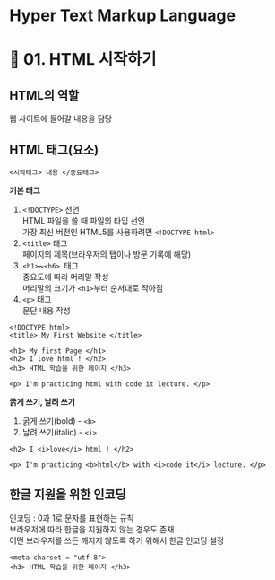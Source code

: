 # Hyper Text Markup Language

# 📎 01. HTML 시작하기
## HTML의 역할
웹 사이트에 들어갈 내용을 담당

## HTML 태그(요소)
```<시작태그> 내용 </종료태그>```  

**기본 태그**  
1. ```<!DOCTYPE>``` 선언  
HTML 파일을 쓸 때 파일의 타입 선언  
가장 최신 버전인 HTML5를 사용하려면 ```<!DOCTYPE html>```
2. ```<title>``` 태그  
페이지의 제목(브라우저의 탭이나 방문 기록에 해당)  
3. ```<h1>```~```<h6> ```태그  
중요도에 따라 머리말 작성  
머리말의 크기가 ```<h1>```부터 순서대로 작아짐  
4. ```<p>``` 태그  
문단 내용 작성  

```
<!DOCTYPE html>
<title> My First Website </title>

<h1> My first Page </h1>
<h2> I love html ! </h2>
<h3> HTML 학습을 위한 페이지 </h3>

<p> I'm practicing html with code it lecture. </p>
```

**굵게 쓰기, 날려 쓰기**
1. 굵게 쓰기(bold) - ```<b>```
1. 날려 쓰기(italic) - ```<i>```
```
<h2> I <i>love</i> html ! </h2>

<p> I'm practicing <b>html</b> with <i>code it</i> lecture. </p>
```

## 한글 지원을 위한 인코딩
인코딩 : 0과 1로 문자를 표현하는 규칙  
브라우저에 따라 한글을 지원하지 않는 경우도 존재  
어떤 브라우저를 쓰든 깨지지 않도록 하기 위해서 한글 인코딩 설정  
```
<meta charset = "utf-8">
<h3> HTML 학습을 위한 페이지 </h3>
```